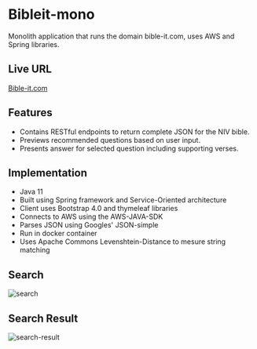 # Bibleit-mono
Monolith application that runs the domain bible-it.com, uses AWS and Spring libraries.

## Live URL
[Bible-it.com](https://www.bible-it.com/)

## Features
- Contains RESTful endpoints to return complete JSON for the NIV bible. 
- Previews recommended questions based on user input.
- Presents answer for selected question including supporting verses.

## Implementation
- Java 11
- Built using Spring framework and Service-Oriented architecture 
- Client uses Bootstrap 4.0 and thymeleaf libraries
- Connects to AWS using the AWS-JAVA-SDK
- Parses JSON using Googles' JSON-simple
- Run in docker container
- Uses Apache Commons Levenshtein-Distance to mesure string matching

## Search
![search](https://user-images.githubusercontent.com/20021751/87258880-e28a3d80-c45b-11ea-8915-9c254a7ca7c6.png)

## Search Result
![search-result](https://user-images.githubusercontent.com/20021751/87258888-f170f000-c45b-11ea-9ab5-71b3a4cfb0f0.png)
